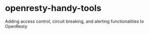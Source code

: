 # openresty-handy-tools
Adding access control, circuit breaking, and alerting functionalities to OpenResty
